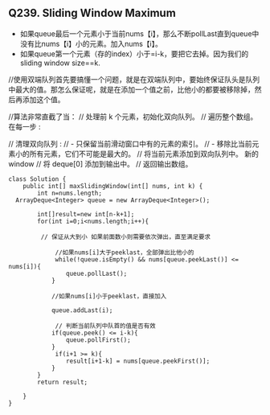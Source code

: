 
## Q239. Sliding Window Maximum
* 如果queue最后一个元素小于当前nums【i】，那么不断pollLast直到queue中没有比nums【i】小的元素。加入nums【i】。
* 如果queue第一个元素（存的index）小于=i-k，要把它去掉。因为我们的sliding window size==k. 

//使用双端队列首先要搞懂一个问题，就是在双端队列中，要始终保证队头是队列中最大的值。那怎么保证呢，就是在添加一个值之前，比他小的都要被移除掉，然后再添加这个值。

//算法非常直截了当：
// 处理前 k 个元素，初始化双向队列。
// 遍历整个数组。在每一步 :

// 清理双向队列 :
//   - 只保留当前滑动窗口中有的元素的索引。
//   - 移除比当前元素小的所有元素，它们不可能是最大的。
// 将当前元素添加到双向队列中。 新的window
// 将 deque[0] 添加到输出中。
// 返回输出数组。


    class Solution {
        public int[] maxSlidingWindow(int[] nums, int k) {
            int n=nums.length;       
      ArrayDeque<Integer> queue = new ArrayDeque<Integer>();

            int[]result=new int[n-k+1];
            for(int i=0;i<nums.length;i++){  

             // 保证从大到小 如果前面数小则需要依次弹出，直至满足要求

                 //如果nums[i]大于peeklast，全部弹出比他小的
                 while(!queue.isEmpty() && nums[queue.peekLast()] <= nums[i]){
                    queue.pollLast();
                }

                //如果nums[i]小于peeklast，直接加入

                queue.addLast(i);

                 // 判断当前队列中队首的值是否有效
                if(queue.peek() <= i-k){
                    queue.pollFirst();   
                } 
                 if(i+1 >= k){
                    result[i+1-k] = nums[queue.peekFirst()];
                }
            }
            return result;

        }
    }
